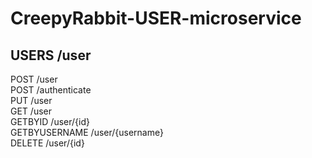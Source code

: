 # CreepyRabbit-USER-microservice


USERS /user
----------------------------
POST 											/user  
POST                      /authenticate  
PUT  											/user  
GET  											/user  
GETBYID										/user/{id}  
GETBYUSERNAME 						/user/{username}  
DELETE										/user/{id}  
